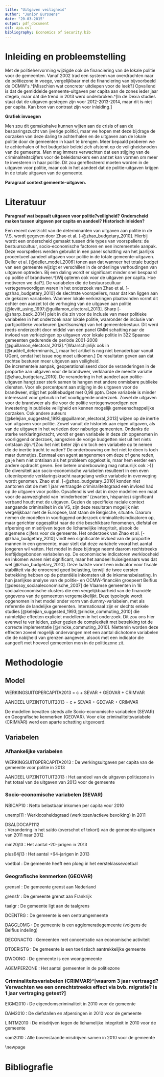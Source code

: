```yaml
---
title: "Uitgaven veiligheid"
author: "Junior Burssens"
date: "20-03-2015"
output: pdf_document
csl: apa.csl
bibliography: Economics of Security.bib
---
```


# Inleiding en probleemstelling

Met de politiehervorming wijzigde ook de financiering van de lokale politie voor de gemeenten. Vanaf 2002 trad een systeem van overdrachten naar de politiezone in voege, vergelijkbaar met de financiering van bijvoorbeeld de OCMW's.^[Misschien wat concreter uitdiepen voor de leek?] Opvallend is dat de gemiddelde gemeente-uitgaven per capita aan de zones ieder jaar stegeb, maar dat die trend in 2013 werd onderbroken.^[In de Dexia studies staat dat de uitgaven gestegen zijn voor 2012-2013-2014, maar dit is niet per capita. Kan bron van contrast zijn voor inleiding.]

**Grafiek invoegen**

Men zou dit gemakshalve kunnen wijten aan de crisis of aan de besparingszucht van ijverige politici, maar we hopen met deze bijdrage de oorzaken van deze daling te achterhalen en de uitgaven aan de lokale politie door de gemeenten in kaart te brengen. Meer bepaald proberen we te achterhalen of het budgettair beleid zich afstemt op de veiligheidsnoden van de gemeente. Men mag immers verwachten dat een stijging van de criminaliteitscijfers voor de beleidsmakers een aanzet kan vormen om meer te investeren in haar politie. Dit zou gereflecteerd moeten worden in de uitgaven voor politie, maar ook in het aandeel dat de politie-uitgaven krijgen in de totale uitgaven van de gemeente.

**Paragraaf context gemeente-uitgaven.**

# Literatuur

**Paragraaf wat bepaalt uitgaven voor politie?veiligheid?**
**Onderscheid maken tussen uitgaven per capita en aandeel?**
**Historisch inleiden?**

Een recent overzicht van de determinanten van uitgaven aan politie in de V.S. wordt gegeven door Zhao et al. [-@zhao_budgetary_2010]. Hierbij wordt een onderscheid gemaakt tussen drie types van voorspellers: de bestuurscultuur, socio-economische factoren en een incrementele aanpak. Deze voorspellers werden gebruikt in een panel schatting van het jaarlijks procentueel aandeel uitgaven voor politie in de totale gemeente-uitgaven. Deller et al. [@deller_model_2006] tonen aan dat wanneer het totale budget van een gemeente wijzigt er verschillen in de onderlinge verhoudingen van uitgaven optreden. Bij een daling wordt er significant minder snel bespaard op politie of brandweer.^[Wij opteren ook voor de uitgaven per capita. Hoe motiveren we dat?]. 
De variabelen die de bestuurscultuur vertegenwoordigen waren in het onderzoek van Zhao et al. [-@zhao_budgetary_2010] de slechtste voorspellers, maar dat kan liggen aan de gekozen variabelen. Wanneer lokale verkiezingen plaatsvinden vormt dit echter een aanzet tot de verhoging van de uitgaven aan politie [@levitt_using_1997;@guillamon_electoral_2013]. Sharp [-@sharp_back_2014] pleit in die zin voor de inclusie van meer politieke variabelen in het onderzoek naar lokale politie, waaronder de inclusie van partijpolitieke voorkeuren (*partisanship*) van het gemeentebestuur. Dit werd reeds onderzocht door middel van een panel GMM schatting naar de invloed van verkiezingen op uitgaven voor lokale politie in 322 Spaanse gemeenten gedurende de periode 2001-2008 [@guillamon_electoral_2013].^[Waarschijnlijk ook in [@ruddell_determinants_], maar het artikel is nog niet benaderbaar vanuit UGent, omdat het issue nog moet uitkomen.] De resultaten geven aan dat rechtse besturen meer uitgeven aan veiligheid.  
De incrementele aanpak, geoperationaliseerd door de veranderingen in de proportie aan uitgaven voor de brandweer, verklaarde de meeste variatie [@zhao_budgetary_2010]. De verandering in het aandeel aan politie-uitgaven hangt zeer sterk samen te hangen met andere onmisbare publieke diensten. Voor elk percentpunt aan stijging in de uitgaven voor de brandweer, stijgt het politiebudget met 0,98 pptn. Deze variabele is minder interessant voor gebruik in het voorliggende onderzoek. Zowel de uitgaven voor de brandweer als die voor de politie vertegenwoordigen een investering in publieke veiligheid en kennen mogelijk gemeenschappelijke oorzaken. Ook andere auteurs [@kelejian_suggested_1993;@guillamon_electoral_2013] wijzen op de inertie van uitgaven voor politie. Zowel vanuit de historiek aan eigen uitgaven, als van de uitgaven in het verleden door naburige gemeenten. Ondanks de sterke verklaringskracht, wordt er geen variabele in deze zin opgenomen in voorliggend onderzoek, aangezien de vorige budgetten niet uit het niets ontstaan zijn.^[Zou het niet beter zijn om toch een variabele op te nemen die de inertie tracht te vatten? De onderbouwing om het niet te doen is toch maar dunnetjes. Eenmaal een agent aangenomen om deze of gene reden, ga je hem niet ontslaan als het probleem opgelost is, maar hem eerder een andere opdracht geven. Een betere onderbouwing mag natuurlijk ook :-)]
De diversiteit aan socio-economische variabelen resulteert in een even uiteenlopende verklaringskracht naargelang welke variabele in overweging wordt genomen. Zhao et al. [-@zhao_budgetary_2010] konden niet aantonen dat de met 1 jaar vertraagde criminaliteitsgraad een invloed had op de uitgaven voor politie. Opvallend is wel dat in deze modellen een maat voor de aanwezigheid van 'minderheden' (zwarten, hispanics) significant verband houdt met de uitgaven. Gezien de specifieke raciale context aangaande criminaliteit in de VS, zijn deze resultaten mogelijk niet vergelijkbaar met de Europese, laat staan de Belgische, situatie. Daarom nemen de modellen in voorliggend onderzoek criminaliteitsindicatoren op, maar gerichter opgesplitst naar de drie beschikbare fenomenen, diefstal en afpersing en misdrijven tegen de lichamelijke integriteit, alsook de algemene cijfers voor de gemeente. Het onderzoek van Zhao et al. [-@zhao_budgetary_2010] vindt een significante invloed van de proportie mannen in een gemeente, maar stelt dat deze variabele vooral het aantal jongeren wil vatten. Het model in deze bijdrage neemt daarom rechtstreeks leeftijdsgebonden variabelen op. De economische indicatoren werkloosheid en inkomen waren niet significant, maar het aandeel huiseigenaars was dat wel [@zhao_budgetary_2010]. Deze laatste vormt een indicator voor fiscale stabiliteit via de onroerend goed belasting, terwijl de twee eersten betrekking hebben op de potentiële inkomsten uit de inkomensbelasting.
In hun jaarlijkse analyse van de politie- en OCMW-financiën groepeert Belfius [@dessoy_sociaaleconomische_2007] de Vlaamse gemeenten in 16 sociaaleconomische clusters die een vergelijkbaarheid van de financiële gegevens van de gemeenten vergemakkelijkt. Deze typologie wordt opgenomen in het model onder vorm van dummy-variabelen, met als referentie de landelijke gemeenten. Internationaal zijn er slechts enkele studies [@kelejian_suggested_1993;@rincke_commuting_2010] die ruimtelijke effecten expliciet modelleren in het onderzoek. Dit zou ons hier evenwel te ver leiden, zeker gezien de complexiteit met betrekking tot de correcte implementatie [@rincke_commuting_2010]. Niettemin worden deze effecten zoveel mogelijk ondervangen met een aantal dichotome variabelen die de nabijheid van grenzen aangeven, alsook met een indicator die aangeeft met hoeveel gemeenten men in de politiezone zit.

# Methodologie

## Model

WERKINGSUITGPERCAPITA2013 = c + SEVAR + GEOVAR + CRIMVAR

AANDEEL UPZINTOTUIT2013 = c + SEVAR + GEOVAR + CRIMVAR

De modellen bevatten steeds alle Socio-economische variabelen (SEVAR) en Geografische kenmerken (GEOVAR). Voor elke criminaliteitsvariabele (CRIMVAR) werd een aparte schatting uitgevoerd.

## Variabelen

### Afhankelijke variabelen

WERKINGSUITGPERCAPITA2013
:    De werkingsuitgaven per capita van de gemeente voor politie in 2013

AANDEEL UPZINTOTUIT2013
:    Het aandeel van de uitgaven politiezone in het totaal van de uitgaven van 2013 voor de gemeente

### Socio-economische variabelen (SEVAR)

NBICAP10
:    Netto belastbaar inkomen per capita voor 2010

unempl11
:    Werkloosheidsgraad (werklozen/actieve bevolking) in 2011

DSALDOCAP1112  
:    Verandering in het saldo (overschot of tekort) van de gemeente-uitgaven van 2011 naar 2012

min20j13
:    Het aantal -20-jarigen in 2013

plus64j13
:    Het aantal +64-jarigen in 2013

voetbal
:    De gemeente heeft een ploeg in het eersteklassevoetbal

### Geografische kenmerken (GEOVAR)

grensnl
:    De gemeente grenst aan Nederland

grensfr
:    De gemeente grenst aan Frankrijk

taalgr
:    De gemeente ligt aan de taalgrens

DCENTRG
:    De gemeente is een centrumgemeente

DAGGLOMG
:    De gemeente is een agglomeratiegemeente (volgens de Belfius indeling)

DECONACTG
:    Gemeenten met concentratie van economische activiteit

DTOERISTG
:    De gemeente is een toeristisch aantrekkelijke gemeente

DWOONG
:    De gemeente is een woongemeente

AGEMPERZONE
:    Het aantal gemeenten in de politiezone

### Criminaliteitsvariabelen (CRIMVAR)^[waarom 3 jaar vertraagd? Verwachten we een onrechtstreeks effect via bvb. migratie? Is 1 jaar vertraging getest?]

EIGM2010
:    De eigendomscriminaliteit in 2010 voor de gemeente

DAM2010
:    De diefstallen en afpersingen in 2010 voor de gemeente

LINTM2010
:    De misdrijven tegen de lichamelijke integriteit in 2010 voor de gemeente

som2010
:    Alle bovenstaande misdrijven samen in 2010 voor de gemeente

\newpage

# Bibliografie